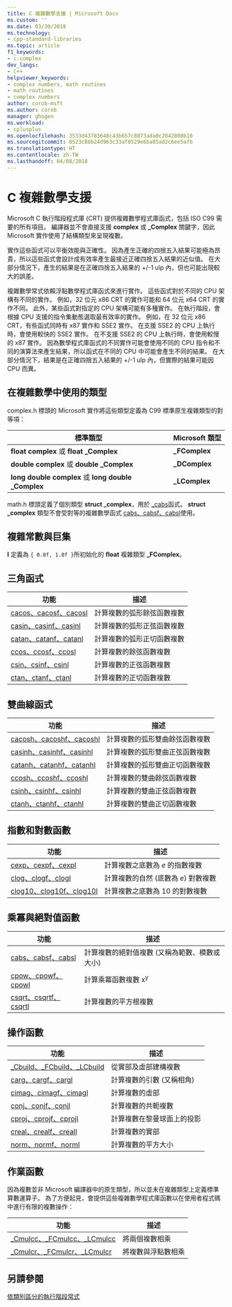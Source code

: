 ```yaml
---
title: C 複雜數學支援 | Microsoft Docs
ms.custom: ''
ms.date: 03/30/2018
ms.technology:
- cpp-standard-libraries
ms.topic: article
f1_keywords:
- c.complex
dev_langs:
- C++
helpviewer_keywords:
- complex numbers, math routines
- math routines
- complex numbers
author: corob-msft
ms.author: corob
manager: ghogen
ms.workload:
- cplusplus
ms.openlocfilehash: 3533d43783648c43b657c8073ada0c2042808b10
ms.sourcegitcommit: 0523c88b24d963c33af0529e6ba85ad2c6ee5afb
ms.translationtype: HT
ms.contentlocale: zh-TW
ms.lasthandoff: 04/08/2018
---
```

# <a name="c-complex-math-support"></a>C 複雜數學支援

Microsoft C 執行階段程式庫 (CRT) 提供複雜數學程式庫函式，包括 ISO C99 需要的所有項目。 編譯器並不會直接支援 **complex** 或 **_Complex** 關鍵字，因此 Microsoft 實作使用了結構類型來呈現複數。

實作這些函式可以平衡效能與正確性。 因為產生正確的四捨五入結果可能極為昂貴，所以這些函式會設計成有效率產生最接近正確四捨五入結果的近似值。 在大部分情況下，產生的結果是在正確四捨五入結果的 +/-1 ulp 內，但也可能出現較大的誤差。

複雜數學常式依賴浮點數學程式庫函式來進行實作。 這些函式對於不同的 CPU 架構有不同的實作。 例如，32 位元 x86 CRT 的實作可能和 64 位元 x64 CRT 的實作不同。 此外，某些函式對指定的 CPU 架構可能有多種實作。 在執行階段，會根據 CPU 支援的指令集動態選取最有效率的實作。 例如，在 32 位元 x86 CRT，有些函式同時有 x87 實作和 SSE2 實作。 在支援 SSE2 的 CPU 上執行時，會使用較快的 SSE2 實作。 在不支援 SSE2 的 CPU 上執行時，會使用較慢的 x87 實作。 因為數學程式庫函式的不同實作可能會使用不同的 CPU 指令和不同的演算法來產生結果，所以函式在不同的 CPU 中可能會產生不同的結果。 在大部分情況下，結果是在正確四捨五入結果的 +/-1 ulp 內，但實際的結果可能因 CPU 而異。

## <a name="types-used-in-complex-math"></a>在複雜數學中使用的類型

complex.h 標頭的 Microsoft 實作將這些類型定義為 C99 標準原生複雜類型的對等項：

|標準類型|Microsoft 類型|
|-|-|
|**float complex** 或 **float _Complex**|**_FComplex**|
|**double complex** 或 **double _Complex**|**_DComplex**|
|**long double complex** 或 **long double _Complex**|**_LComplex**|

math.h 標頭定義了個別類型 **struct _complex**，用於 [_cabs](../c-runtime-library/reference/cabs.md)函式。 **struct _complex** 類型不會受對等的複雜數學函式 [cabs、cabsf、cabsl](../c-runtime-library/reference/cabs-cabsf-cabsl.md)使用。

## <a name="complex-constants-and-macros"></a>複雜常數與巨集

**I** 定義為 `{ 0.0f, 1.0f }`所初始化的 **float** 複雜類型 **_FComplex**。

## <a name="trigonometric-functions"></a>三角函式

|功能|描述|
|-|-|
|[cacos、cacosf、cacosl](../c-runtime-library/reference/cacos-cacosf-cacosl.md)|計算複數的弧形餘弦函數複數|
|[casin、casinf、casinl](../c-runtime-library/reference/casin-casinf-casinl.md)|計算複數的弧形正弦函數複數|
|[catan、catanf、catanl](../c-runtime-library/reference/catan-catanf-catanl.md)|計算複數的弧形正切函數複數|
|[ccos、ccosf、ccosl](../c-runtime-library/reference/ccos-ccosf-ccosl.md)|計算複數的餘弦函數複數|
|[csin、csinf、csinl](../c-runtime-library/reference/csin-csinf-csinl.md)|計算複數的正弦函數複數|
|[ctan、ctanf、ctanl](../c-runtime-library/reference/ctan-ctanf-ctanl.md)|計算複數的正切函數複數|

## <a name="hyperbolic-functions"></a>雙曲線函式

|功能|描述|
|-|-|
|[cacosh、cacoshf、cacoshl](../c-runtime-library/reference/cacosh-cacoshf-cacoshl.md)|計算複數的弧形雙曲餘弦函數複數|
|[casinh、casinhf、casinhl](../c-runtime-library/reference/casinh-casinhf-casinhl.md)|計算複數的弧形雙曲正弦函數複數|
|[catanh、catanhf、catanhl](../c-runtime-library/reference/catanh-catanhf-catanhl.md)|計算複數的弧形雙曲正切函數複數|
|[ccosh、ccoshf、ccoshl](../c-runtime-library/reference/ccosh-ccoshf-ccoshl.md)|計算複數的雙曲餘弦函數複數|
|[csinh、csinhf、csinhl](../c-runtime-library/reference/csinh-csinhf-csinhl.md)|計算複數的雙曲正弦函數複數|
|[ctanh、ctanhf、ctanhl](../c-runtime-library/reference/ctanh-ctanhf-ctanhl.md)|計算複數的雙曲正切函數複數|

## <a name="exponential-and-logarithmic-functions"></a>指數和對數函數

|功能|描述|
|-|-|
|[cexp、cexpf、cexpl](../c-runtime-library/reference/cexp-cexpf-cexpl.md)|計算複數之底數為 *e* 的指數複數|
|[clog、clogf、clogl](../c-runtime-library/reference/clog-clogf-clogl.md)|計算複數的自然 (底數為 *e*) 對數複數|
|[clog10、clog10f、clog10l](../c-runtime-library/reference/clog10-clog10f-clog10l.md)|計算複數之底數為 10 的對數複數|

## <a name="power-and-absolute-value-functions"></a>乘冪與絕對值函數

|功能|描述|
|-|-|
|[cabs、cabsf、cabsl](../c-runtime-library/reference/cabs-cabsf-cabsl.md)|計算複數的絕對值複數 (又稱為範數、模數或大小)|
|[cpow、cpowf、cpowl](../c-runtime-library/reference/cpow-cpowf-cpowl.md)|計算乘冪函數複數 x<sup>y</sup>|
|[csqrt、csqrtf、csqrtl](../c-runtime-library/reference/csqrt-csqrtf-csqrtl.md)|計算複數的平方根複數|

## <a name="manipulation-functions"></a>操作函數

|功能|描述|
|-|-|
|[_Cbuild、_FCbuild、_LCbuild](../c-runtime-library/reference/cbuild-fcbuild-lcbuild.md)|從實部及虛部建構複數|
|[carg、cargf、cargl](../c-runtime-library/reference/carg-cargf-cargl.md)|計算複數的引數 (又稱相角)|
|[cimag、cimagf、cimagl](../c-runtime-library/reference/cimag-cimagf-cimagl.md)|計算複數的虛部|
|[conj、conjf、conjl](../c-runtime-library/reference/conj-conjf-conjl.md)|計算複數的共軛複數|
|[cproj、cprojf、cprojl](../c-runtime-library/reference/cproj-cprojf-cprojl.md)|計算複數在黎曼球面上的投影|
|[creal、crealf、creall](../c-runtime-library/reference/creal-crealf-creall.md)|計算複數的實部|
|[norm、normf、norml](../c-runtime-library/reference/norm-normf-norml1.md)|計算複數的平方大小|

## <a name="operation-functions"></a>作業函數

因為複數並非 Microsoft 編譯器中的原生類型，所以並未在複雜類型上定義標準算數運算子。 為了方便起見，會提供這些複雜數學程式庫函數以在使用者程式碼中進行有限的複數操作：

|功能|描述|
|-|-|
|[_Cmulcc、_FCmulcc、_LCmulcc](../c-runtime-library/reference/cmulcc-fcmulcc-lcmulcc.md)|將兩個複數相乘|
|[_Cmulcr、_FCmulcr、_LCmulcr](../c-runtime-library/reference/cmulcr-fcmulcr-lcmulcr.md)|將複數與浮點數相乘|

## <a name="see-also"></a>另請參閱

[依類別區分的執行階段常式](../c-runtime-library/run-time-routines-by-category.md)